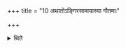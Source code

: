 +++
title = "10 अथातोऽङ्गिरसामायास्या गौतमाः"

+++

<details><summary>थिते</summary>

10. Now (the series of ancestors) of the Aṅgirases; the Āyāsyas and Gautamas.  
</details>
